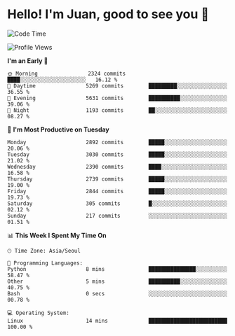 # Hello! I'm Juan, good to see you 👋

<!--
**Y-k-Y/Y-k-Y** is a ✨ _special_ ✨ repository because its `README.md` (this file) appears on your GitHub profile.

Here are some ideas to get you started:

- 🔭 I’m currently working on ...
- 🌱 I’m currently learning ...
- 👯 I’m looking to collaborate on ...
- 🤔 I’m looking for help with ...
- 💬 Ask me about ...
- 📫 How to reach me: ...
- 😄 Pronouns: ...
- ⚡ Fun fact: ...
-->
<!--
![Profile views](https://gpvc.arturio.dev/Y-k-Y)

[![Omid Nikrah StackOverflow](https://github-readme-stackoverflow.vercel.app/?userID=9517076)](https://stackoverflow.com/users/9517076/i-have-10-fingers)
-->

<!--START_SECTION:waka-->
![Code Time](http://img.shields.io/badge/Code%20Time-1%2C747%20hrs%2054%20mins-blue)

![Profile Views](http://img.shields.io/badge/Profile%20Views-0-blue)

**I'm an Early 🐤** 

```text
🌞 Morning                2324 commits        ████░░░░░░░░░░░░░░░░░░░░░   16.12 % 
🌆 Daytime                5269 commits        █████████░░░░░░░░░░░░░░░░   36.55 % 
🌃 Evening                5631 commits        ██████████░░░░░░░░░░░░░░░   39.06 % 
🌙 Night                  1193 commits        ██░░░░░░░░░░░░░░░░░░░░░░░   08.27 % 
```
📅 **I'm Most Productive on Tuesday** 

```text
Monday                   2892 commits        █████░░░░░░░░░░░░░░░░░░░░   20.06 % 
Tuesday                  3030 commits        █████░░░░░░░░░░░░░░░░░░░░   21.02 % 
Wednesday                2390 commits        ████░░░░░░░░░░░░░░░░░░░░░   16.58 % 
Thursday                 2739 commits        █████░░░░░░░░░░░░░░░░░░░░   19.00 % 
Friday                   2844 commits        █████░░░░░░░░░░░░░░░░░░░░   19.73 % 
Saturday                 305 commits         █░░░░░░░░░░░░░░░░░░░░░░░░   02.12 % 
Sunday                   217 commits         ░░░░░░░░░░░░░░░░░░░░░░░░░   01.51 % 
```


📊 **This Week I Spent My Time On** 

```text
🕑︎ Time Zone: Asia/Seoul

💬 Programming Languages: 
Python                   8 mins              ███████████████░░░░░░░░░░   58.47 % 
Other                    5 mins              ██████████░░░░░░░░░░░░░░░   40.75 % 
Bash                     0 secs              ░░░░░░░░░░░░░░░░░░░░░░░░░   00.78 % 

💻 Operating System: 
Linux                    14 mins             █████████████████████████   100.00 % 
```


<!--END_SECTION:waka-->
